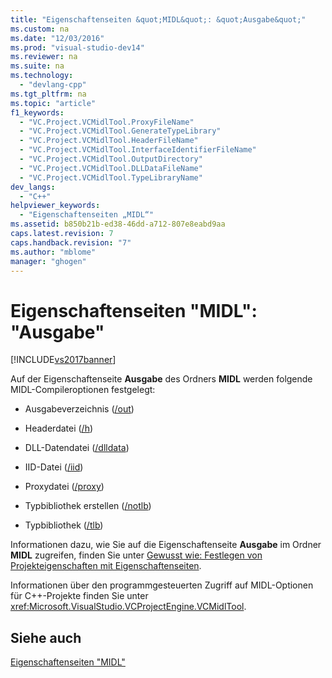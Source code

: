 ```yaml
---
title: "Eigenschaftenseiten &quot;MIDL&quot;: &quot;Ausgabe&quot;"
ms.custom: na
ms.date: "12/03/2016"
ms.prod: "visual-studio-dev14"
ms.reviewer: na
ms.suite: na
ms.technology: 
  - "devlang-cpp"
ms.tgt_pltfrm: na
ms.topic: "article"
f1_keywords: 
  - "VC.Project.VCMidlTool.ProxyFileName"
  - "VC.Project.VCMidlTool.GenerateTypeLibrary"
  - "VC.Project.VCMidlTool.HeaderFileName"
  - "VC.Project.VCMidlTool.InterfaceIdentifierFileName"
  - "VC.Project.VCMidlTool.OutputDirectory"
  - "VC.Project.VCMidlTool.DLLDataFileName"
  - "VC.Project.VCMidlTool.TypeLibraryName"
dev_langs: 
  - "C++"
helpviewer_keywords: 
  - "Eigenschaftenseiten „MIDL“"
ms.assetid: b850b21b-ed38-46dd-a712-807e8eabd9aa
caps.latest.revision: 7
caps.handback.revision: "7"
ms.author: "mblome"
manager: "ghogen"
---
```

# Eigenschaftenseiten &quot;MIDL&quot;: &quot;Ausgabe&quot;
[!INCLUDE[vs2017banner](../assembler/inline/includes/vs2017banner.md)]

Auf der Eigenschaftenseite **Ausgabe** des Ordners **MIDL** werden folgende MIDL\-Compileroptionen festgelegt:  
  
-   Ausgabeverzeichnis \([\/out](http://msdn.microsoft.com/library/windows/desktop/aa367358)\)  
  
-   Headerdatei \([\/h](http://msdn.microsoft.com/library/windows/desktop/aa367325)\)  
  
-   DLL\-Datendatei \([\/dlldata](http://msdn.microsoft.com/library/windows/desktop/aa367322)\)  
  
-   IID\-Datei \([\/iid](http://msdn.microsoft.com/library/windows/desktop/aa367329)\)  
  
-   Proxydatei \([\/proxy](http://msdn.microsoft.com/library/windows/desktop/aa367362)\)  
  
-   Typbibliothek erstellen \([\/notlb](http://msdn.microsoft.com/library/windows/desktop/aa367343)\)  
  
-   Typbibliothek \([\/tlb](http://msdn.microsoft.com/library/windows/desktop/aa367372)\)  
  
 Informationen dazu, wie Sie auf die Eigenschaftenseite **Ausgabe** im Ordner **MIDL** zugreifen, finden Sie unter [Gewusst wie: Festlegen von Projekteigenschaften mit Eigenschaftenseiten](../misc/how-to-specify-project-properties-with-property-pages.md).  
  
 Informationen über den programmgesteuerten Zugriff auf MIDL\-Optionen für C\+\+\-Projekte finden Sie unter <xref:Microsoft.VisualStudio.VCProjectEngine.VCMidlTool>.  
  
## Siehe auch  
 [Eigenschaftenseiten "MIDL"](../ide/midl-property-pages.md)